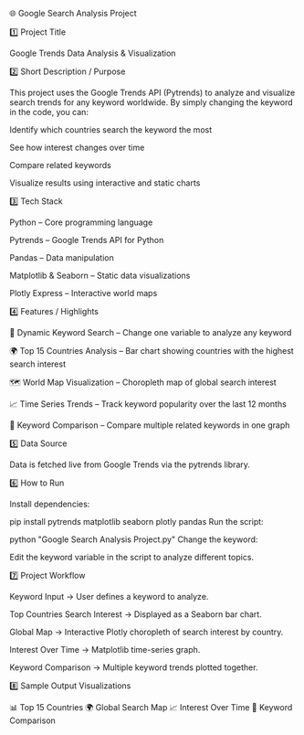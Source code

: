 🌐 Google Search Analysis Project

1️⃣ Project Title

Google Trends Data Analysis & Visualization

2️⃣ Short Description / Purpose

This project uses the Google Trends API (Pytrends) to analyze and visualize search trends for any keyword worldwide.
By simply changing the keyword in the code, you can:

Identify which countries search the keyword the most

See how interest changes over time

Compare related keywords

Visualize results using interactive and static charts

3️⃣ Tech Stack

Python – Core programming language

Pytrends – Google Trends API for Python

Pandas – Data manipulation

Matplotlib & Seaborn – Static data visualizations

Plotly Express – Interactive world maps

4️⃣ Features / Highlights

🔄 Dynamic Keyword Search – Change one variable to analyze any keyword

🌍 Top 15 Countries Analysis – Bar chart showing countries with the highest search interest

🗺 World Map Visualization – Choropleth map of global search interest

📈 Time Series Trends – Track keyword popularity over the last 12 months

🔄 Keyword Comparison – Compare multiple related keywords in one graph

5️⃣ Data Source

Data is fetched live from Google Trends via the pytrends library.

6️⃣ How to Run

Install dependencies:

pip install pytrends matplotlib seaborn plotly pandas
Run the script:

python "Google Search Analysis Project.py"
Change the keyword:

Edit the keyword variable in the script to analyze different topics.

7️⃣ Project Workflow

Keyword Input → User defines a keyword to analyze.

Top Countries Search Interest → Displayed as a Seaborn bar chart.

Global Map → Interactive Plotly choropleth of search interest by country.

Interest Over Time → Matplotlib time-series graph.

Keyword Comparison → Multiple keyword trends plotted together.

8️⃣ Sample Output Visualizations

📊 Top 15 Countries
🌍 Global Search Map
📈 Interest Over Time
🔄 Keyword Comparison


